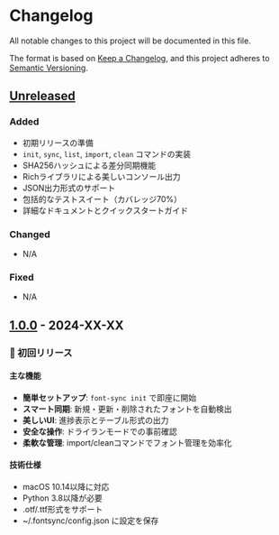 # Changelog

All notable changes to this project will be documented in this file.

The format is based on [Keep a Changelog](https://keepachangelog.com/en/1.0.0/),
and this project adheres to [Semantic Versioning](https://semver.org/spec/v2.0.0.html).

## [Unreleased]

### Added
- 初期リリースの準備
- `init`, `sync`, `list`, `import`, `clean` コマンドの実装
- SHA256ハッシュによる差分同期機能
- Richライブラリによる美しいコンソール出力
- JSON出力形式のサポート
- 包括的なテストスイート（カバレッジ70%）
- 詳細なドキュメントとクイックスタートガイド

### Changed
- N/A

### Fixed
- N/A

## [1.0.0] - 2024-XX-XX

### 🎉 初回リリース

#### 主な機能
- **簡単セットアップ**: `font-sync init` で即座に開始
- **スマート同期**: 新規・更新・削除されたフォントを自動検出
- **美しいUI**: 進捗表示とテーブル形式の出力
- **安全な操作**: ドライランモードでの事前確認
- **柔軟な管理**: import/cleanコマンドでフォント管理を効率化

#### 技術仕様
- macOS 10.14以降に対応
- Python 3.8以降が必要
- .otf/.ttf形式をサポート
- ~/.fontsync/config.json に設定を保存

[Unreleased]: https://github.com/yourusername/font-sync/compare/v1.0.0...HEAD
[1.0.0]: https://github.com/yourusername/font-sync/releases/tag/v1.0.0 